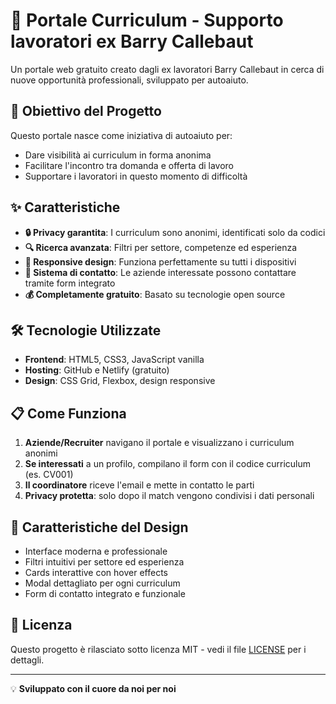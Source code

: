# 🤝 Portale Curriculum - Supporto lavoratori ex Barry Callebaut

Un portale web gratuito creato dagli ex lavoratori Barry Callebaut in cerca di nuove opportunità professionali, sviluppato per autoaiuto.

## 🎯 Obiettivo del Progetto

Questo portale nasce come iniziativa di autoaiuto per:
- Dare visibilità ai curriculum in forma anonima
- Facilitare l'incontro tra domanda e offerta di lavoro
- Supportare i lavoratori in questo momento di difficoltà

## ✨ Caratteristiche

- **🔒 Privacy garantita**: I curriculum sono anonimi, identificati solo da codici
- **🔍 Ricerca avanzata**: Filtri per settore, competenze ed esperienza
- **📱 Responsive design**: Funziona perfettamente su tutti i dispositivi
- **📧 Sistema di contatto**: Le aziende interessate possono contattare tramite form integrato
- **💰 Completamente gratuito**: Basato su tecnologie open source

## 🛠️ Tecnologie Utilizzate

- **Frontend**: HTML5, CSS3, JavaScript vanilla
- **Hosting**: GitHub e Netlify (gratuito)
- **Design**: CSS Grid, Flexbox, design responsive

## 📋 Come Funziona

1. **Aziende/Recruiter** navigano il portale e visualizzano i curriculum anonimi
2. **Se interessati** a un profilo, compilano il form con il codice curriculum (es. CV001)
3. **Il coordinatore** riceve l'email e mette in contatto le parti
4. **Privacy protetta**: solo dopo il match vengono condivisi i dati personali

## 🎨 Caratteristiche del Design

- Interface moderna e professionale
- Filtri intuitivi per settore ed esperienza
- Cards interattive con hover effects
- Modal dettagliato per ogni curriculum
- Form di contatto integrato e funzionale

## 📄 Licenza

Questo progetto è rilasciato sotto licenza MIT - vedi il file [LICENSE](LICENSE) per i dettagli.

---

💡 **Sviluppato con il cuore da noi per noi**
